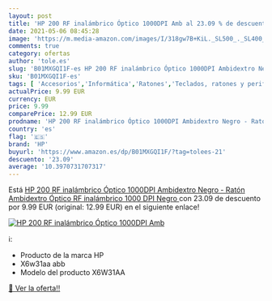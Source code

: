 ```yaml
---
layout: post
title: 'HP 200 RF inalámbrico Óptico 1000DPI Amb al 23.09 % de descuento'
date: 2021-05-06 08:45:28
image: 'https://m.media-amazon.com/images/I/318gw7B+KiL._SL500_._SL400_.jpg'
comments: true
category: ofertas
author: 'tole.es'
slug: 'B01MXGQI1F-es HP 200 RF inalámbrico Óptico 1000DPI Ambidextro Negro -...'
sku: 'B01MXGQI1F-es'
tags: [ 'Accesorios','Informática','Ratones','Teclados, ratones y periféricos de entrada','hp','ratón', ]
actualPrice: 9.99 EUR
currency: EUR
price: 9.99
comparePrice: 12.99 EUR
prodname: 'HP 200 RF inalámbrico Óptico 1000DPI Ambidextro Negro - Ratón  Ambidextro  Óptico  RF inalámbrico  1000 DPI  Negro '
country: 'es'
flag: '🇪🇸'
brand: 'HP'
buyurl: 'https://www.amazon.es/dp/B01MXGQI1F/?tag=tolees-21'
descuento: '23.09'
average: '10.3970731707317'
---
```


Está [HP 200 RF inalámbrico Óptico 1000DPI Ambidextro Negro - Ratón  Ambidextro  Óptico  RF inalámbrico  1000 DPI  Negro ](https://www.amazon.es/dp/B01MXGQI1F/?tag=tolees-21) con 23.09 de descuento por 9.99 EUR (original: 12.99 EUR) en el siguiente enlace!

[![HP 200 RF inalámbrico Óptico 1000DPI Amb](https://m.media-amazon.com/images/I/318gw7B+KiL._SL500_._SL400_.jpg)](https://www.amazon.es/dp/B01MXGQI1F/?tag=tolees-21)

ℹ️:

- Producto de la marca HP
- X6w31aa abb
- Modelo del producto X6W31AA

[🛒 Ver la oferta!!](https://www.amazon.es/dp/B01MXGQI1F/?tag=tolees-21)
